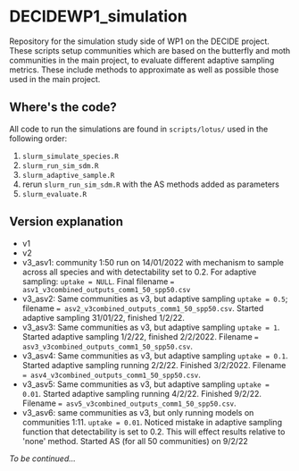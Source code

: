 # DECIDEWP1_simulation

Repository for the simulation study side of WP1 on the DECIDE project. These scripts setup communities which are based on the butterfly and moth communities in the main project, to evaluate different adaptive sampling metrics. These include methods to approximate as well as possible those used in the main project. 

## Where's the code?

All code to run the simulations are found in `scripts/lotus/` used in the following order:

1. `slurm_simulate_species.R` 
2. `slurm_run_sim_sdm.R`
3. `slurm_adaptive_sample.R`
4. rerun `slurm_run_sim_sdm.R` with the AS methods added as parameters
5. `slurm_evaluate.R`

## Version explanation

- v1
- v2
- v3_asv1: community 1:50 run on 14/01/2022 with mechanism to sample across all species and with detectability set to 0.2. For adaptive sampling: `uptake = NULL`. Final filename `= asv1_v3combined_outputs_comm1_50_spp50.csv`
- v3_asv2: Same communities as v3, but adaptive sampling `uptake = 0.5`; filename `= asv2_v3combined_outputs_comm1_50_spp50.csv`. Started adaptive sampling 31/01/22, finished 1/2/22. 
- v3_asv3: Same communities as v3, but adaptive sampling `uptake = 1`. Started adaptive sampling 1/2/22, finished 2/2/2022. Filename `= asv3_v3combined_outputs_comm1_50_spp50.csv`.
- v3_asv4: Same communities as v3, but adaptive sampling `uptake = 0.1`. Started adaptive sampling running 2/2/22. Finished 3/2/2022. Filename `= asv4_v3combined_outputs_comm1_50_spp50.csv`.
- v3_asv5: Same communities as v3, but adaptive sampling `uptake = 0.01`. Started adaptive sampling running 4/2/22. Finished 9/2/22. Filename `= asv5_v3combined_outputs_comm1_50_spp50.csv`.
- v3_asv6: same communities as v3, but only running models on communities 1:11. `uptake = 0.01`. Noticed mistake in adaptive sampling function that detectability is set to 0.2. This will effect results relative to 'none' method. Started AS (for all 50 communities) on 9/2/22

*To be continued...*
